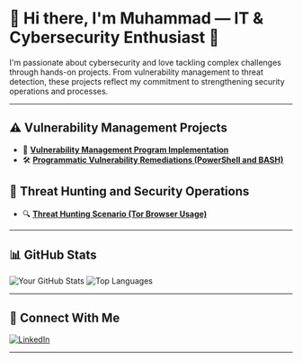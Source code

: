 
# 👋 Hi there, I'm Muhammad — IT & Cybersecurity Enthusiast 🔐

I'm passionate about cybersecurity and love tackling complex challenges through hands-on projects. From vulnerability management to threat detection, these projects reflect my commitment to strengthening security operations and processes.

---

## ⚠️ Vulnerability Management Projects

- 🔧 **[Vulnerability Management Program Implementation](https://github.com/Muhammad-Repo/Vulnerability-Management)**
- 🛠️ **[Programmatic Vulnerability Remediations (PowerShell and BASH)](https://github.com/Muhammad-Repo/Vulnerability-Management)**

## 🚨 Threat Hunting and Security Operations

- 🔍 **[Threat Hunting Scenario (Tor Browser Usage)](https://github.com/Muhammad-Repo/Vulnerability-Management)**

---

## 📊 GitHub Stats

![Your GitHub Stats](https://github-readme-stats.vercel.app/api?username=yourusername&show_icons=true&hide_title=true&count_private=true&theme=react)
![Top Languages](https://github-readme-stats.vercel.app/api/top-langs/?username=yourusername&layout=compact&theme=react)

---

## 🤳 Connect With Me

[![LinkedIn](https://img.shields.io/badge/-LinkedIn-0A66C2?style=flat-square&logo=linkedin&logoColor=white)](https://www.linkedin.com/in/mukhammad-saidmurodov/)

<!-- Optional: Add your contact info or email here if comfortable -->

---

<!-- Badges are optional and can be added later as you earn certifications or achievements -->
